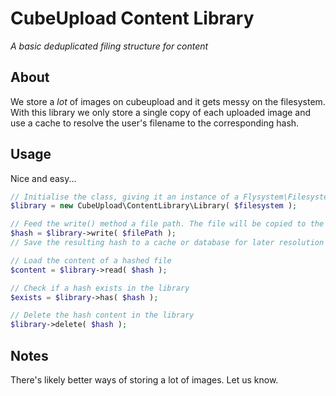 # CubeUpload Content Library
*A basic deduplicated filing structure for content*

## About
We store a *lot* of images on cubeupload and it gets messy on the filesystem. With this library we only store a single copy of each uploaded image and use a cache to resolve the user's filename to the corresponding hash.

## Usage
Nice and easy...

```php
// Initialise the class, giving it an instance of a Flysystem\Filesystem to work with.
$library = new CubeUpload\ContentLibrary\Library( $filesystem );

// Feed the write() method a file path. The file will be copied to the library and the hash returned.
$hash = $library->write( $filePath );
// Save the resulting hash to a cache or database for later resolution

// Load the content of a hashed file
$content = $library->read( $hash );

// Check if a hash exists in the library
$exists = $library->has( $hash );

// Delete the hash content in the library
$library->delete( $hash );
```

## Notes
There's likely better ways of storing a lot of images. Let us know.
